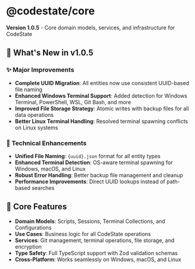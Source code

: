 # @codestate/core

**Version 1.0.5** - Core domain models, services, and infrastructure for CodeState

## 🚀 What's New in v1.0.5

### ✨ **Major Improvements**
- **Complete UUID Migration**: All entities now use consistent UUID-based file naming
- **Enhanced Windows Terminal Support**: Added detection for Windows Terminal, PowerShell, WSL, Git Bash, and more
- **Improved File Storage Strategy**: Atomic writes with backup files for all data operations
- **Better Linux Terminal Handling**: Resolved terminal spawning conflicts on Linux systems

### 🔧 **Technical Enhancements**
- **Unified File Naming**: `{uuid}.json` format for all entity types
- **Enhanced Terminal Detection**: OS-aware terminal spawning for Windows, macOS, and Linux
- **Robust Error Handling**: Better backup file management and cleanup
- **Performance Improvements**: Direct UUID lookups instead of path-based searches

## 🌟 Core Features

- **Domain Models**: Scripts, Sessions, Terminal Collections, and Configurations
- **Use Cases**: Business logic for all CodeState operations
- **Services**: Git management, terminal operations, file storage, and encryption
- **Type Safety**: Full TypeScript support with Zod validation schemas
- **Cross-Platform**: Works seamlessly on Windows, macOS, and Linux

